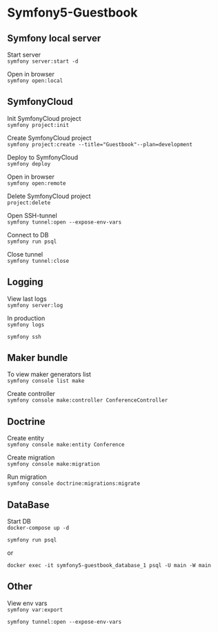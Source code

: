 # Symfony5-Guestbook

## Symfony local server
Start server<br/>
``
symfony server:start -d
``

Open in browser<br/>
``
symfony open:local
``

## SymfonyCloud
Init SymfonyCloud project<br/>
``
symfony project:init
``

Create SymfonyCloud project<br/>
``
symfony project:create --title="Guestbook"--plan=development
``

Deploy to SymfonyCloud<br/>
``
symfony deploy
``

Open in browser<br/>
``
symfony open:remote
``

Delete SymfonyCloud project<br/>
``
project:delete
``

Open SSH-tunnel<br/>
``
symfony tunnel:open --expose-env-vars
``

Connect to DB<br/>
``
symfony run psql
``

Close tunnel<br/>
``
symfony tunnel:close
``

## Logging
View last logs<br/>
``
symfony server:log
``

In production<br/>
``
symfony logs
``

``
symfony ssh
``

## Maker bundle
To view maker generators list<br/>
``
symfony console list make
``

Create controller<br/>
``
symfony console make:controller ConferenceController
``

## Doctrine
Create entity<br/>
``
symfony console make:entity Conference
``

Create migration<br/>
``
symfony console make:migration
``

Run migration</br>
``
symfony console doctrine:migrations:migrate
``

## DataBase
Start DB<br/>
``
docker-compose up -d
``

``
symfony run psql
``

or

``
docker exec -it symfony5-guestbook_database_1 psql -U main -W main
``

## Other
View env vars<br/>
``
symfony var:export
``

``
symfony tunnel:open --expose-env-vars
``